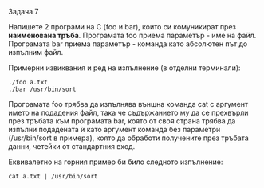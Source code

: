 Задача 7

Напишете 2 програми на С (foo и bar), които си комуникират през **наименована тръба**. 
Програмата foo приема параметър - име на файл.
Програмата bar приема параметър - команда като абсолютен път до изпълним файл.

Примерни извиквания и ред на изпълнение (в отделни терминали):

```
./foo a.txt
./bar /usr/bin/sort
```

Програмата foo трябва да изпълнява външна команда cat с аргумент името на подадения файл, 
така че съдържанието му да се прехвърли през тръбата към програмата bar, която от своя страна трябва да изпълни подадената ѝ като
аргумент команда без параметри (/usr/bin/sort в примера), която да обработи получените през тръбата данни, четейки от стандартния вход.

Еквивалетно на горния пример би било следното изпълнение:

```
cat a.txt | /usr/bin/sort
```
